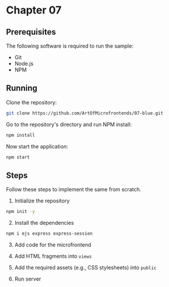 # Chapter 07

## Prerequisites

The following software is required to run the sample:

- Git
- Node.js
- NPM

## Running

Clone the repository:

```sh
git clone https://github.com/ArtOfMicrofrontends/07-blue.git
```

Go to the repository's directory and run NPM install:

```sh
npm install
```

Now start the application:

```sh
npm start
```

## Steps

Follow these steps to implement the same from scratch.

1. Initialize the repository

```sh
npm init -y
```

2. Install the dependencies

```sh
npm i ejs express express-session
```

3. Add code for the microfrontend

4. Add HTML fragments into `views`

5. Add the required assets (e.g., CSS stylesheets) into `public`

6. Run server
